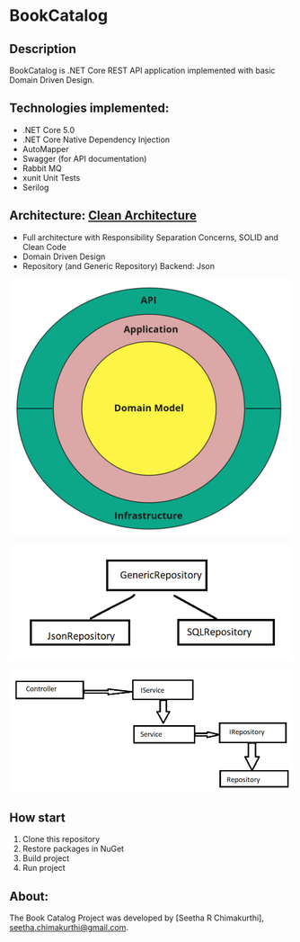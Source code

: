 
# BookCatalog

## Description
BookCatalog is .NET Core REST API application implemented with basic Domain Driven Design.

## Technologies implemented:

- .NET Core 5.0
- .NET Core Native Dependency Injection
- AutoMapper
- Swagger (for API documentation)
- Rabbit MQ
- xunit Unit Tests
- Serilog

## Architecture: [Clean Architecture](http://blog.cleancoder.com/uncle-bob/2012/08/13/the-clean-architecture.html)

- Full architecture with Responsibility Separation Concerns, SOLID and Clean Code
- Domain Driven Design 
- Repository (and Generic Repository) Backend: Json

![projects_dependencies](docs/clean_architecture.jpg)

![projects_dependencies](docs/GenericRepo.png)

![projects_dependencies](docs/Layers.png)

## How start

1. Clone this repository
2. Restore packages in NuGet 
3. Build project
4. Run project 


## About:
The Book Catalog Project was developed by [Seetha R Chimakurthi], seetha.chimakurthi@gmail.com.
